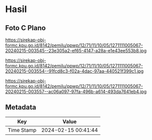 # Hasil

## Foto C Plano

https://sirekap-obj-formc.kpu.go.id/8142/pemilu/ppwp/12/71/11/10/05/1271111005067-20240215-003545--23e305a2-ef65-4147-a28a-e1e43ee553b8.jpg

https://sirekap-obj-formc.kpu.go.id/8142/pemilu/ppwp/12/71/11/10/05/1271111005067-20240215-003554--91fcd8c3-f02a-4dac-97aa-440521f399c1.jpg

https://sirekap-obj-formc.kpu.go.id/8142/pemilu/ppwp/12/71/11/10/05/1271111005067-20240215-003557--ac06a097-97fa-496b-a614-493da7641eb4.jpg


## Metadata

| Key        | Value               |
| ---------- | ------------------- |
| Time Stamp | 2024-02-15 00:41:44 |



